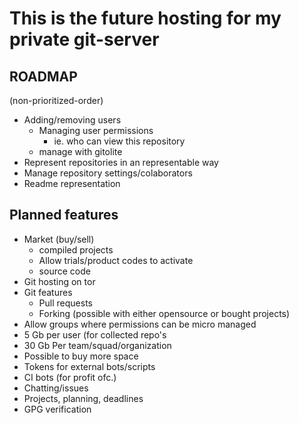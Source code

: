 # This is the future hosting for my private git-server

## ROADMAP

(non-prioritized-order)

* Adding/removing users
  * Managing user permissions
    + ie. who can view this repository
  * manage with gitolite
* Represent repositories in an representable way
* Manage repository settings/colaborators
* Readme representation

## Planned features

* Market (buy/sell)
  + compiled projects
  + Allow trials/product codes to activate
  + source code
* Git hosting on tor
* Git features
  + Pull requests
  + Forking (possible with either opensource or bought projects)
* Allow groups where permissions can be micro managed
* 5 Gb per user (for collected repo's
* 30 Gb Per team/squad/organization
* Possible to buy more space
* Tokens for external bots/scripts
* CI bots (for profit ofc.)
* Chatting/issues
* Projects, planning, deadlines
* GPG verification
